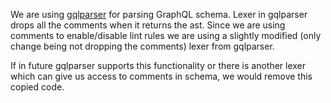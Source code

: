 We are using [gqlparser](https://github.com/vektah/gqlparser) for parsing GraphQL schema.
Lexer in gqlparser drops all the comments when it returns the ast. Since we are using comments to enable/disable lint rules
we are using a slightly modified (only change being not dropping the comments) lexer from gqlparser.

If in future gqlparser supports this functionality or there is another lexer which can give us access to comments in schema, 
we would remove this copied code.  
